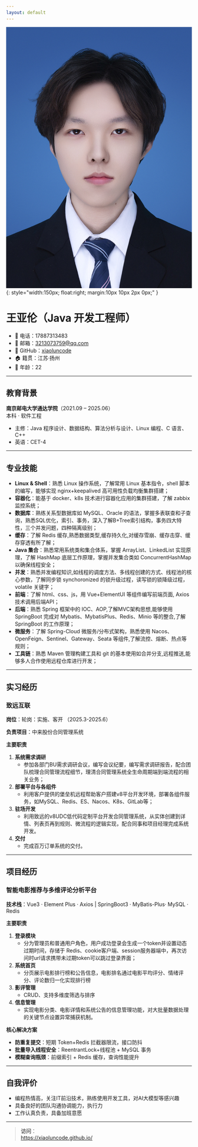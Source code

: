 ```yaml
---
layout: default
---
```


![王亚伦照片](/assets/images/jianli.jpg){: style="width:150px; float:right; margin:10px 10px 2px 0px;" }

# 王亚伦（Java 开发工程师）

- 📱 电话：17887313483  
- 📧 邮箱：[3213073759@qq.com](mailto:3213073759@qq.com)  
- 🔗 GitHub：[xiaoluncode](https://github.com/xiaoluncode)   
- 🏠 籍贯：江苏·扬州  
- 🎂 年龄：22  

---

## 教育背景

**南京邮电大学通达学院**（2021.09 – 2025.06）  
本科 · 软件工程  
- 主修：Java 程序设计、数据结构、算法分析与设计、Linux 编程、C 语言、C++  
- 英语：CET-4  

---

## 专业技能

- **Linux & Shell**：熟悉 Linux 操作系统，了解常用 Linux 基本指令，shell 脚本的编写，能够实现 nginx+keepalived 高可用性负载均衡集群搭建；
- **容器化**：能基于 docker、k8s 技术进行容器化应用的集群搭建，了解 zabbix 监控系统；  
- **数据库**：熟练关系型数据库如 MySQL、Oracle 的语法，掌握多表联查和子查询，熟悉SQL优化，索引、事务，深入了解B+Tree索引结构，事务四大特性，三个并发问题，四种隔离级别；  
- **缓存**：了解 Redis 缓存,熟悉数据类型,缓存持久化,对缓存雪崩、缓存击穿、缓存穿透有所了解； 
- **Java 集合**：熟悉常用系统类和集合体系，掌握 ArrayList、LinkedList 实现原理，了解 HashMap 底层工作原理，掌握并发集合类如 ConcurrentHashMap 以确保线程安全；
- **并发**：熟悉并发编程知识,如线程的调度方法、多线程创建的方式、线程池的核心参数，了解同步锁 synchoronized 的锁升级过程，读写锁的锁降级过程，volatile 关键字；  
- **前端**：了解 html、css、js，用 Vue+ElementUI 等组件编写前端页面, Axios 技术调用后端API；  
- **后端**：熟悉 Spring 框架中的 IOC、AOP,了解MVC架构思想,能够使用 SpringBoot 完成对 Mybatis、MybatisPlus、Redis、Minio 等的整合,了解 SpringBoot 的工作原理；
- **微服务**：了解 Spring-Cloud 微服务/分布式架构，熟悉使用 Nacos、OpenFeign、Sentinel、Gateway、Seata 等组件,了解流控、熔断、热点等规则；
- **工具链**：熟悉 Maven 管理构建工具和 git 的基本使用如合并分支,远程推送,能够多人合作使用远程仓库进行开发；  

---

## 实习经历

### 致远互联  
**岗位**：轮岗：实施、客开   （2025.3-2025.6）

**负责项目**：中来股份合同管理系统

**主要职责**  
1. **系统需求调研**  
   - 参加各部门BU需求调研会议，编写会议纪要，编写需求调研报告，配合团队梳理合同管理流程细节，理清合同管理系统全生命周期端到端流程的相关业务； 
2. **部署平台与各组件**  
   - 利用客户提供的堡垒机远程帮助客户搭建v8平台开发环境，部署各组件服务，如MySQL、Redis、ES、Nacos、K8s、GitLab等；
3. **驻场开发**  
   - 利用致远的v8UDC低代码定制平台开发合同管理系统，从实体创建到详情、列表页再到规则、微流程的逻辑实现，配合同事和项目经理完成系统开发。
4. **交付**  
   - 完成百万订单系统的交付。

---

## 项目经历 

### 智能电影推荐与多维评论分析平台  
**技术栈**：Vue3 · Element Plus · Axios  |  SpringBoot3 · MyBatis-Plus· MySQL · Redis  

**主要职责**  
1. **登录模块**  
   - 分为管理员和普通用户角色，用户成功登录会生成一个token并设置动态过期时间，存储于 Redis、cookie客户端、session服务器端中，再次访问时url请求携带未过期token可以跳过登录界面； 
2. **系统首页**  
   - 分页展示电影排行榜和公告信息，电影排名通过电影平均评分、情绪评分、评论数归一化实现排行榜
3. **影评管理**  
   - CRUD、支持多维度筛选与排序  
4. **信息管理**  
   - 实现电影分类、电影详情和系统公告的信息管理功能，对大批量数据处理的关键节点设置异常捕获机制。

**核心解决方案**  
- **防重复提交**：短期 Token+Redis 拦截器限流，接口防抖  
- **批量导入线程安全**：ReentrantLock+线程池 + MySQL 事务  
- **模糊查询瓶颈**：前缀索引 + Redis 缓存，查询性能提升 

---

## 自我评价

- 编程热情高，关注IT前沿技术，熟练使用开发工具，对AI大模型等感兴趣 
- 具备良好的团队沟通协调能力，执行力
- 工作认真负责，具备加班意愿

---

> **访问**：  
> https://xiaoluncode.github.io/  

